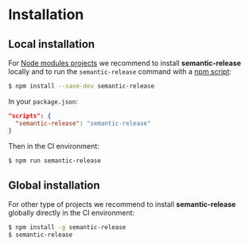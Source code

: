 # Installation

## Local installation

For [Node modules projects](https://docs.npmjs.com/getting-started/creating-node-modules) we recommend to install **semantic-release** locally and to run the `semantic-release` command with a [npm script](https://docs.npmjs.com/misc/scripts):

```bash
$ npm install --save-dev semantic-release
```

In your `package.json`:

```json
"scripts": {
  "semantic-release": "semantic-release"
}
```

Then in the CI environment:

```bash
$ npm run semantic-release
```

## Global installation

For other type of projects we recommend to install **semantic-release** globally directly in the CI environment:

```bash
$ npm install -g semantic-release
$ semantic-release
```
